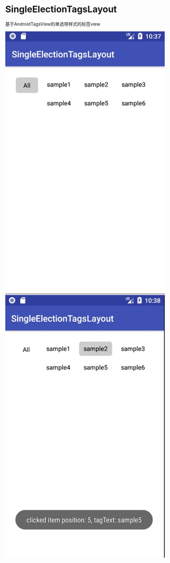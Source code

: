 # SingleElectionTagsLayout
基于AndroidTagsView的单选带样式的标签view


![](screenshots/screenshot1.jpg)
![](screenshots/screenshot2.jpg)